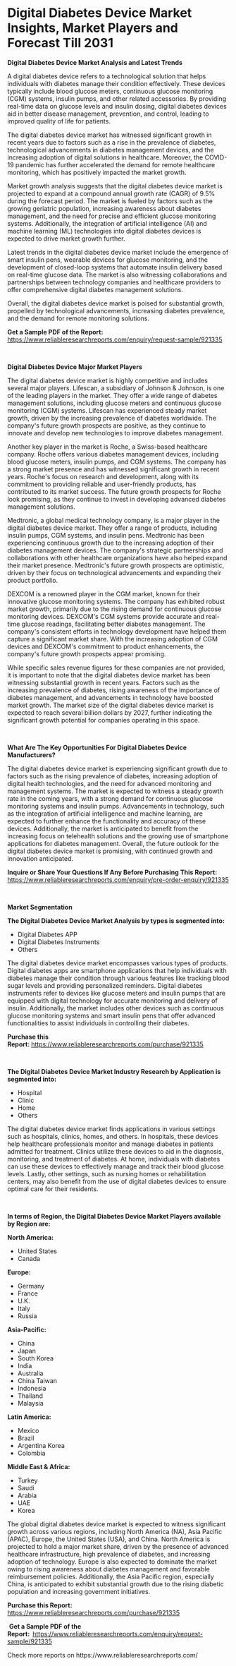 <p><h1>Digital Diabetes Device Market Insights, Market Players and Forecast Till 2031</h1></p><p><strong>Digital Diabetes Device Market Analysis and Latest Trends</strong></p>
<p><p>A digital diabetes device refers to a technological solution that helps individuals with diabetes manage their condition effectively. These devices typically include blood glucose meters, continuous glucose monitoring (CGM) systems, insulin pumps, and other related accessories. By providing real-time data on glucose levels and insulin dosing, digital diabetes devices aid in better disease management, prevention, and control, leading to improved quality of life for patients.</p><p>The digital diabetes device market has witnessed significant growth in recent years due to factors such as a rise in the prevalence of diabetes, technological advancements in diabetes management devices, and the increasing adoption of digital solutions in healthcare. Moreover, the COVID-19 pandemic has further accelerated the demand for remote healthcare monitoring, which has positively impacted the market growth.</p><p>Market growth analysis suggests that the digital diabetes device market is projected to expand at a compound annual growth rate (CAGR) of 9.5% during the forecast period. The market is fueled by factors such as the growing geriatric population, increasing awareness about diabetes management, and the need for precise and efficient glucose monitoring systems. Additionally, the integration of artificial intelligence (AI) and machine learning (ML) technologies into digital diabetes devices is expected to drive market growth further.</p><p>Latest trends in the digital diabetes device market include the emergence of smart insulin pens, wearable devices for glucose monitoring, and the development of closed-loop systems that automate insulin delivery based on real-time glucose data. The market is also witnessing collaborations and partnerships between technology companies and healthcare providers to offer comprehensive digital diabetes management solutions.</p><p>Overall, the digital diabetes device market is poised for substantial growth, propelled by technological advancements, increasing diabetes prevalence, and the demand for remote monitoring solutions.</p></p>
<p><strong>Get a Sample PDF of the Report:&nbsp;</strong> <a href="https://www.reliableresearchreports.com/enquiry/request-sample/921335">https://www.reliableresearchreports.com/enquiry/request-sample/921335</a></p>
<p>&nbsp;</p>
<p><strong>Digital Diabetes Device Major Market Players</strong></p>
<p><p>The digital diabetes device market is highly competitive and includes several major players. Lifescan, a subsidiary of Johnson & Johnson, is one of the leading players in the market. They offer a wide range of diabetes management solutions, including glucose meters and continuous glucose monitoring (CGM) systems. Lifescan has experienced steady market growth, driven by the increasing prevalence of diabetes worldwide. The company's future growth prospects are positive, as they continue to innovate and develop new technologies to improve diabetes management.</p><p>Another key player in the market is Roche, a Swiss-based healthcare company. Roche offers various diabetes management devices, including blood glucose meters, insulin pumps, and CGM systems. The company has a strong market presence and has witnessed significant growth in recent years. Roche's focus on research and development, along with its commitment to providing reliable and user-friendly products, has contributed to its market success. The future growth prospects for Roche look promising, as they continue to invest in developing advanced diabetes management solutions.</p><p>Medtronic, a global medical technology company, is a major player in the digital diabetes device market. They offer a range of products, including insulin pumps, CGM systems, and insulin pens. Medtronic has been experiencing continuous growth due to the increasing adoption of their diabetes management devices. The company's strategic partnerships and collaborations with other healthcare organizations have also helped expand their market presence. Medtronic's future growth prospects are optimistic, driven by their focus on technological advancements and expanding their product portfolio.</p><p>DEXCOM is a renowned player in the CGM market, known for their innovative glucose monitoring systems. The company has exhibited robust market growth, primarily due to the rising demand for continuous glucose monitoring devices. DEXCOM's CGM systems provide accurate and real-time glucose readings, facilitating better diabetes management. The company's consistent efforts in technology development have helped them capture a significant market share. With the increasing adoption of CGM devices and DEXCOM's commitment to product enhancements, the company's future growth prospects appear promising.</p><p>While specific sales revenue figures for these companies are not provided, it is important to note that the digital diabetes device market has been witnessing substantial growth in recent years. Factors such as the increasing prevalence of diabetes, rising awareness of the importance of diabetes management, and advancements in technology have boosted market growth. The market size of the digital diabetes device market is expected to reach several billion dollars by 2027, further indicating the significant growth potential for companies operating in this space.</p></p>
<p>&nbsp;</p>
<p><strong>What Are The Key Opportunities For Digital Diabetes Device Manufacturers?</strong></p>
<p><p>The digital diabetes device market is experiencing significant growth due to factors such as the rising prevalence of diabetes, increasing adoption of digital health technologies, and the need for advanced monitoring and management systems. The market is expected to witness a steady growth rate in the coming years, with a strong demand for continuous glucose monitoring systems and insulin pumps. Advancements in technology, such as the integration of artificial intelligence and machine learning, are expected to further enhance the functionality and accuracy of these devices. Additionally, the market is anticipated to benefit from the increasing focus on telehealth solutions and the growing use of smartphone applications for diabetes management. Overall, the future outlook for the digital diabetes device market is promising, with continued growth and innovation anticipated.</p></p>
<p><strong>Inquire or Share Your Questions If Any Before Purchasing This Report:</strong> <a href="https://www.reliableresearchreports.com/enquiry/pre-order-enquiry/921335">https://www.reliableresearchreports.com/enquiry/pre-order-enquiry/921335</a></p>
<p>&nbsp;</p>
<p><strong>Market Segmentation</strong></p>
<p><strong>The Digital Diabetes Device Market Analysis by types is segmented into:</strong></p>
<p><ul><li>Digital Diabetes APP</li><li>Digital Diabetes Instruments</li><li>Others</li></ul></p>
<p><p>The digital diabetes device market encompasses various types of products. Digital diabetes apps are smartphone applications that help individuals with diabetes manage their condition through various features like tracking blood sugar levels and providing personalized reminders. Digital diabetes instruments refer to devices like glucose meters and insulin pumps that are equipped with digital technology for accurate monitoring and delivery of insulin. Additionally, the market includes other devices such as continuous glucose monitoring systems and smart insulin pens that offer advanced functionalities to assist individuals in controlling their diabetes.</p></p>
<p><strong>Purchase this Report:&nbsp;</strong><a href="https://www.reliableresearchreports.com/purchase/921335">https://www.reliableresearchreports.com/purchase/921335</a></p>
<p>&nbsp;</p>
<p><strong>The Digital Diabetes Device Market Industry Research by Application is segmented into:</strong></p>
<p><ul><li>Hospital</li><li>Clinic</li><li>Home</li><li>Others</li></ul></p>
<p><p>The digital diabetes device market finds applications in various settings such as hospitals, clinics, homes, and others. In hospitals, these devices help healthcare professionals monitor and manage diabetes in patients admitted for treatment. Clinics utilize these devices to aid in the diagnosis, monitoring, and treatment of diabetes. At home, individuals with diabetes can use these devices to effectively manage and track their blood glucose levels. Lastly, other settings, such as nursing homes or rehabilitation centers, may also benefit from the use of digital diabetes devices to ensure optimal care for their residents.</p></p>
<p>&nbsp;</p>
<p><strong>In terms of Region, the Digital Diabetes Device Market Players available by Region are:</strong></p>
<p>
    <p> <strong> North America: </strong>
        <ul>
            <li>United States</li>
            <li>Canada</li>
        </ul>
        </p> 
    <p> <strong> Europe: </strong>
        <ul>
            <li>Germany</li>
            <li>France</li>
            <li>U.K.</li>
            <li>Italy</li>
            <li>Russia</li>
        </ul>
        </p> 
    <p> <strong> Asia-Pacific: </strong>
        <ul>
            <li>China</li>
            <li>Japan</li>
            <li>South Korea</li>
            <li>India</li>
            <li>Australia</li>
            <li>China Taiwan</li>
            <li>Indonesia</li>
            <li>Thailand</li>
            <li>Malaysia</li>
        </ul>
        </p> 
    <p> <strong> Latin America: </strong>
        <ul>
            <li>Mexico</li>
            <li>Brazil</li>
            <li>Argentina Korea</li>
            <li>Colombia</li>
        </ul>
        </p> 
    <p> <strong> Middle East & Africa: </strong>
        <ul>
            <li>Turkey</li>
            <li>Saudi</li>
            <li>Arabia</li>
            <li>UAE</li>
            <li>Korea</li>
        </ul>
    </p>
    </p>
<p><p>The global digital diabetes device market is expected to witness significant growth across various regions, including North America (NA), Asia Pacific (APAC), Europe, the United States (USA), and China. North America is projected to hold a major market share, driven by the presence of advanced healthcare infrastructure, high prevalence of diabetes, and increasing adoption of technology. Europe is also expected to dominate the market owing to rising awareness about diabetes management and favorable reimbursement policies. Additionally, the Asia Pacific region, especially China, is anticipated to exhibit substantial growth due to the rising diabetic population and increasing government initiatives.</p></p>
<p><strong>Purchase this Report: </strong><a href="https://www.reliableresearchreports.com/purchase/921335">https://www.reliableresearchreports.com/purchase/921335</a></p>
<p>&nbsp;<strong>Get a Sample PDF of the Report:&nbsp;&nbsp;</strong><a href="https://www.reliableresearchreports.com/enquiry/request-sample/921335">https://www.reliableresearchreports.com/enquiry/request-sample/921335</a></p>
<p><strong></strong></p>
<p>Check more reports on https://www.reliableresearchreports.com/</p>